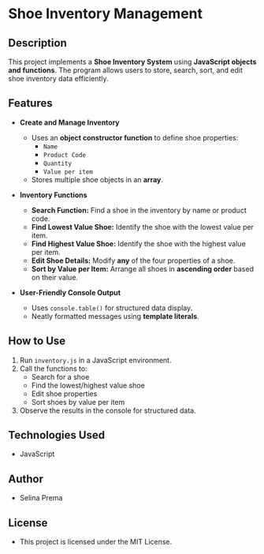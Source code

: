 # Shoe Inventory Management

## Description
This project implements a **Shoe Inventory System** using **JavaScript objects and functions**. The program allows users to store, search, sort, and edit shoe inventory data efficiently.

## Features
- **Create and Manage Inventory**
  - Uses an **object constructor function** to define shoe properties:
    - `Name`
    - `Product Code`
    - `Quantity`
    - `Value per item`
  - Stores multiple shoe objects in an **array**.

- **Inventory Functions**
  - **Search Function:** Find a shoe in the inventory by name or product code.
  - **Find Lowest Value Shoe:** Identify the shoe with the lowest value per item.
  - **Find Highest Value Shoe:** Identify the shoe with the highest value per item.
  - **Edit Shoe Details:** Modify **any** of the four properties of a shoe.
  - **Sort by Value per Item:** Arrange all shoes in **ascending order** based on their value.

- **User-Friendly Console Output**
  - Uses `console.table()` for structured data display.
  - Neatly formatted messages using **template literals**.

## How to Use
1. Run `inventory.js` in a JavaScript environment.
2. Call the functions to:
   - Search for a shoe
   - Find the lowest/highest value shoe
   - Edit shoe properties
   - Sort shoes by value per item
3. Observe the results in the console for structured data.

## Technologies Used
- JavaScript

## Author
- Selina Prema

## License
- This project is licensed under the MIT License.

